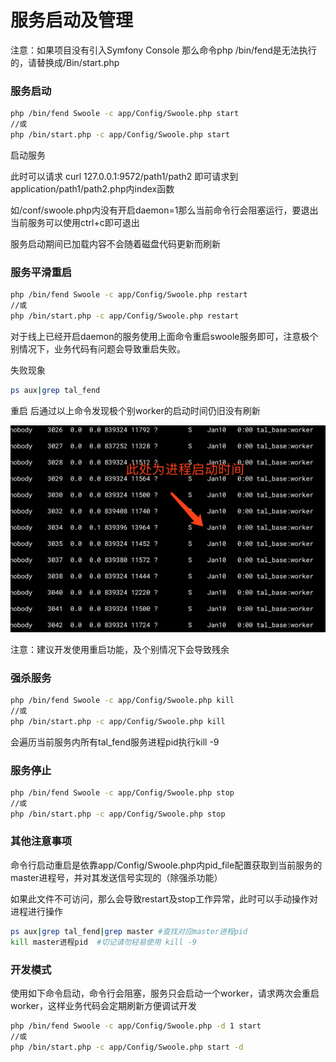# 服务启动及管理

注意：如果项目没有引入Symfony Console 那么命令php /bin/fend是无法执行的，请替换成/Bin/start.php

### 服务启动

```bash
php /bin/fend Swoole -c app/Config/Swoole.php start
//或
php /bin/start.php -c app/Config/Swoole.php start
```

启动服务

此时可以请求 curl 127.0.0.1:9572/path1/path2 即可请求到application/path1/path2.php内index函数

如/conf/swoole.php内没有开启daemon=1那么当前命令行会阻塞运行，要退出当前服务可以使用ctrl+c即可退出

服务启动期间已加载内容不会随着磁盘代码更新而刷新

### 服务平滑重启

```bash
php /bin/fend Swoole -c app/Config/Swoole.php restart
//或
php /bin/start.php -c app/Config/Swoole.php restart
```

对于线上已经开启daemon的服务使用上面命令重启swoole服务即可，注意极个别情况下，业务代码有问题会导致重启失败。

失败现象

```bash
ps aux|grep tal_fend
```

重启 后通过以上命令发现极个别worker的启动时间仍旧没有刷新

![](../../assets/psauxforfailreload.png)

注意：建议开发使用重启功能，及个别情况下会导致残余

### 强杀服务

```bash
php /bin/fend Swoole -c app/Config/Swoole.php kill 
//或
php /bin/start.php -c app/Config/Swoole.php kill
```

会遍历当前服务内所有tal\_fend服务进程pid执行kill -9

### 服务停止

```bash
php /bin/fend Swoole -c app/Config/Swoole.php stop 
//或
php /bin/start.php -c app/Config/Swoole.php stop
```

### 其他注意事项

命令行启动重启是依靠app/Config/Swoole.php内pid\_file配置获取到当前服务的master进程号，并对其发送信号实现的（除强杀功能）

如果此文件不可访问，那么会导致restart及stop工作异常，此时可以手动操作对进程进行操作

```bash
ps aux|grep tal_fend|grep master #查找对应master进程pid
kill master进程pid  #切记请勿轻易使用 kill -9
```

### 开发模式
使用如下命令启动，命令行会阻塞，服务只会启动一个worker，请求两次会重启worker，这样业务代码会定期刷新方便调试开发
```bash
php /bin/fend Swoole -c app/Config/Swoole.php -d 1 start
//或
php /bin/start.php -c app/Config/Swoole.php start -d
```
